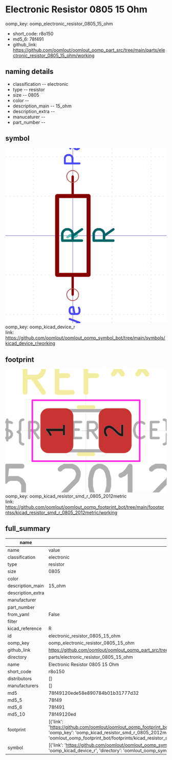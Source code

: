 # Electronic Resistor 0805 15 Ohm
oomp_key: oomp_electronic_resistor_0805_15_ohm 

  
* short_code: r8o150
* md5_6: 78f491  
* github_link: https://github.com/oomlout/oomlout_oomp_part_src/tree/main/parts/electronic_resistor_0805_15_ohm/working  
## naming details
* classification -- electronic
* type -- resistor
* size -- 0805
* color -- 
* description_main -- 15_ohm
* description_extra -- 
* manucaturer -- 
* part_number -- 



## symbol

![](symbol/0/working/working_600.png)  
oomp_key: oomp_kicad_device_r  
link: https://github.com/oomlout/oomlout_oomp_symbol_bot/tree/main/symbols/kicad_device_r/working  

## footprint

![](footprint/0/working/working_600.png)  
oomp_key: oomp_kicad_resistor_smd_r_0805_2012metric  
link: https://github.com/oomlout/oomlout_oomp_footprint_bot/tree/main/foootprntss/kicad_resistor_smd_r_0805_2012metric/working  

## full_summary
| name | value | 
| --- | --- | 
| name | value | 
| classification | electronic | 
| type | resistor | 
| size | 0805 | 
| color |  | 
| description_main | 15_ohm | 
| description_extra |  | 
| manufacturer |  | 
| part_number |  | 
| from_yaml | False | 
| filter |  | 
| kicad_reference | R | 
| id | electronic_resistor_0805_15_ohm | 
| oomp_key | oomp_electronic_resistor_0805_15_ohm | 
| github_link | https://github.com/oomlout/oomlout_oomp_part_src/tree/main/parts/electronic_resistor_0805_15_ohm/working | 
| directory | parts/electronic_resistor_0805_15_ohm | 
| name | Electronic Resistor 0805 15 Ohm | 
| short_code | r8o150 | 
| distributors | [] | 
| manufacturers | [] | 
| md5 | 78f49120ede58e890784b01b31777d32 | 
| md5_5 | 78f49 | 
| md5_6 | 78f491 | 
| md5_10 | 78f49120ed | 
| footprint | [{'link': 'https://github.com/oomlout/oomlout_oomp_footprint_bot/tree/main/foootprntss/kicad_resistor_smd_r_0805_2012metric', 'oomp_key': 'oomp_kicad_resistor_smd_r_0805_2012metric', 'directory': 'oomlout_oomp_footprint_bot/footprints/kicad_resistor_smd_r_0805_2012metric//working/working.kicad_mod'}] | 
| symbol | [{'link': 'https://github.com/oomlout/oomlout_oomp_symbol_bot/tree/main/symbols/kicad_device_r', 'oomp_key': 'oomp_kicad_device_r', 'directory': 'oomlout_oomp_symbol_bot/symbols/kicad_device_r//working/working.kicad_sym'}] | 
